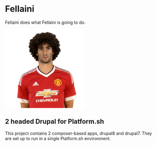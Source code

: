 # Fellaini

Fellaini does what Fellaini is going to do.

![Fellaini](Fellaini.png)

## 2 headed Drupal for Platform.sh

This project contains 2 composer-based apps, drupal8 and drupal7.  They are set up to run in a single Platform.sh environment.
